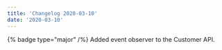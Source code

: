 ```yaml
---
title: 'Changelog 2020-03-10'
date: '2020-03-10'
---
```

{% badge type="major" /%} Added event observer to the Customer API.
